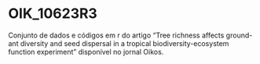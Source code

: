 # OIK_10623R3
Conjunto de dados e códigos em r do artigo “Tree richness affects ground-ant diversity and seed dispersal in a tropical biodiversity-ecosystem function experiment” disponível no jornal Oikos.
